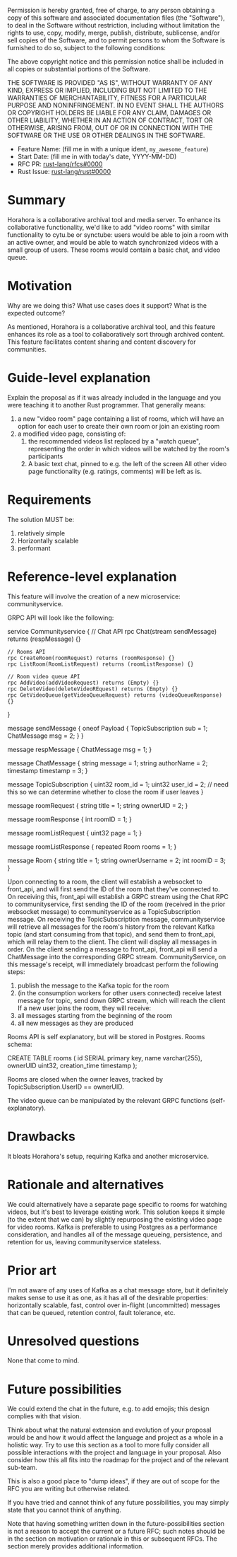 Permission is hereby granted, free of charge, to any
person obtaining a copy of this software and associated
documentation files (the "Software"), to deal in the
Software without restriction, including without
limitation the rights to use, copy, modify, merge,
publish, distribute, sublicense, and/or sell copies of
the Software, and to permit persons to whom the Software
is furnished to do so, subject to the following
conditions:

The above copyright notice and this permission notice
shall be included in all copies or substantial portions
of the Software.

THE SOFTWARE IS PROVIDED "AS IS", WITHOUT WARRANTY OF
ANY KIND, EXPRESS OR IMPLIED, INCLUDING BUT NOT LIMITED
TO THE WARRANTIES OF MERCHANTABILITY, FITNESS FOR A
PARTICULAR PURPOSE AND NONINFRINGEMENT. IN NO EVENT
SHALL THE AUTHORS OR COPYRIGHT HOLDERS BE LIABLE FOR ANY
CLAIM, DAMAGES OR OTHER LIABILITY, WHETHER IN AN ACTION
OF CONTRACT, TORT OR OTHERWISE, ARISING FROM, OUT OF OR
IN CONNECTION WITH THE SOFTWARE OR THE USE OR OTHER
DEALINGS IN THE SOFTWARE.

- Feature Name: (fill me in with a unique ident, `my_awesome_feature`)
- Start Date: (fill me in with today's date, YYYY-MM-DD)
- RFC PR: [rust-lang/rfcs#0000](https://github.com/rust-lang/rfcs/pull/0000)
- Rust Issue: [rust-lang/rust#0000](https://github.com/rust-lang/rust/issues/0000)

# Summary
[summary]: #summary

Horahora is a collaborative archival tool and media server. To enhance its collaborative functionality, we'd like to add "video rooms" with similar functionality to cytu.be or synctube: users would be able to join a room with an active owner, and would be able to watch synchronized videos with a small group of users. These rooms would contain a basic chat, and video queue.

# Motivation
[motivation]: #motivation

Why are we doing this? What use cases does it support? What is the expected outcome?

As mentioned, Horahora is a collaborative archival tool, and this feature enhances its role as a tool to collaboratively sort through archived content. This feature facilitates content sharing and content discovery for communities.

# Guide-level explanation
[guide-level-explanation]: #guide-level-explanation

Explain the proposal as if it was already included in the language and you were teaching it to another Rust programmer. That generally means:

1. a new "video room" page containing a list of rooms, which will have an option for each user to create their own room or join an existing room
2. a modified video page, consisting of:
    1. the recommended videos list replaced by a "watch queue", representing the order in which videos will be watched by the room's participants
    2. A basic text chat, pinned to e.g. the left of the screen
All other video page functionality (e.g. ratings, comments) will be left as is.

# Requirements
The solution MUST be:
1. relatively simple
2. Horizontally scalable
3. performant

# Reference-level explanation
[reference-level-explanation]: #reference-level-explanation

This feature will involve the creation of a new microservice: communityservice.

GRPC API will look like the following:

service Communityservice {
    // Chat API
    rpc Chat(stream sendMessage) returns (respMessage) {}

    // Rooms API
    rpc CreateRoom(roomRequest) returns (roomResponse) {}
    rpc ListRoom(RoomListRequest) returns (roomListResponse) {}

    // Room video queue API
    rpc AddVideo(addVideoRequest) returns (Empty) {}
    rpc DeleteVideo(deleteVideoREquest) returns (Empty) {}
    rpc GetVideoQueue(getVideoQueueRequest) returns (videoQueueResponse) {}
}

message sendMessage {
    oneof Payload {
        TopicSubscription sub = 1;
        ChatMessage msg = 2;
    }
}

message respMessage {
    ChatMessage msg = 1;
}

message ChatMessage {
    string message = 1;
    string authorName = 2;
    timestamp timestamp = 3;
}

message TopicSubscription {
    uint32 room_id = 1;
    uint32 user_id = 2; // need this so we can determine whether to close the room if user leaves
}

message roomRequest {
    string title = 1;
    string ownerUID = 2;
}

message roomResponse {
    int roomID = 1;
}

message roomListRequest {
    uint32 page = 1;
}

message roomListResponse {
    repeated Room rooms = 1;
}

message Room {
    string title = 1;
    string ownerUsername = 2;
    int roomID = 3;
}

Upon connecting to a room, the client will establish a websocket to front_api, and will first send the ID of the room that they've connected to. On receiving this, front_api will establish a GRPC stream using the Chat RPC to communityservice, first sending the ID of the room (received in the prior websocket message) to communityservice as a TopicSubscription message. On receiving the TopicSubscription message, communityservice will retrieve all messages for the room's history from the relevant Kafka topic (and start consuming from that topic), and send them to front_api, which will relay them to the client. The client will display all messages in order. 
On the client sending a message to front_api, front_api will send a ChatMessage into the corresponding GRPC stream. CommunityService, on this message's receipt, will immediately broadcast perform the following steps:
1. publish the message to the Kafka topic for the room
2. (in the consumption workers for other users connected) receive latest message for topic, send down GRPC stream, which will reach the client
If a new user joins the room, they will receive:
1. all messages starting from the beginning of the room
2. all new messages as they are produced

Rooms API is self explanatory, but will be stored in Postgres. Rooms schema:

CREATE TABLE rooms (
    id SERIAL primary key,
    name varchar(255),
    ownerUID uint32,
    creation_time timestamp
);

Rooms are closed when the owner leaves, tracked by TopicSubscription.UserID == ownerUID.

The video queue can be manipulated by the relevant GRPC functions (self-explanatory). 

# Drawbacks
[drawbacks]: #drawbacks

It bloats Horahora's setup, requiring Kafka and another microservice. 

# Rationale and alternatives
[rationale-and-alternatives]: #rationale-and-alternatives

We could alternatively have a separate page specific to rooms for watching videos, but it's best to leverage existing work. This solution keeps it simple (to the extent that we can) by slightly repurposing the existing video page for video rooms. Kafka is preferable to using Postgres as a performance consideration, and handles all of the message queueing, persistence, and retention for us, leaving communityservice stateless.

# Prior art
[prior-art]: #prior-art

I'm not aware of any uses of Kafka as a chat message store, but it definitely makes sense to use it as one, as it has all of the desirable properties: horizontally scalable, fast, control over in-flight (uncommitted) messages that can be queued, retention control, fault tolerance, etc.

# Unresolved questions
[unresolved-questions]: #unresolved-questions

None that come to mind.

# Future possibilities
[future-possibilities]: #future-possibilities

We could extend the chat in the future, e.g. to add emojis; this design complies with that vision.

Think about what the natural extension and evolution of your proposal would
be and how it would affect the language and project as a whole in a holistic
way. Try to use this section as a tool to more fully consider all possible
interactions with the project and language in your proposal.
Also consider how this all fits into the roadmap for the project
and of the relevant sub-team.

This is also a good place to "dump ideas", if they are out of scope for the
RFC you are writing but otherwise related.

If you have tried and cannot think of any future possibilities,
you may simply state that you cannot think of anything.

Note that having something written down in the future-possibilities section
is not a reason to accept the current or a future RFC; such notes should be
in the section on motivation or rationale in this or subsequent RFCs.
The section merely provides additional information.